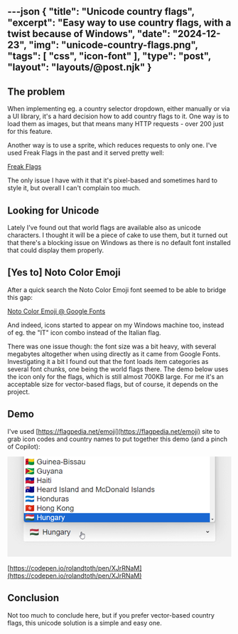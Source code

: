 ---json
{
    "title": "Unicode country flags",
    "excerpt": "Easy way to use country flags, with a twist because of Windows",
    "date": "2024-12-23",
    "img": "unicode-country-flags.png",
    "tags": [
        "css",
        "icon-font"
    ],
    "type": "post",
    "layout": "layouts/@post.njk"
}
---

## The problem

When implementing eg. a country selector dropdown, either manually or via a UI library, it's a hard decision how to add country flags to it. One way is to load them as images, but that means many HTTP requests - over 200 just for this feature.

Another way is to use a sprite, which reduces requests to only one. I've used Freak Flags in the past and it served pretty well:

[Freak Flags](https://www.freakflagsprite.com/)

The only issue I have with it that it's pixel-based and sometimes hard to style it, but overall I can't complain too much.

## Looking for Unicode

Lately I've found out that world flags are available also as unicode characters. I thought it will be a piece of cake to use them, but it turned out that there's a blocking issue on Windows as there is no default font installed that could display them properly.

## [Yes to] Noto Color Emoji

After a quick search the Noto Color Emoji font seemed to be able to bridge this gap:

[Noto Color Emoji @ Google Fonts](https://fonts.google.com/noto/specimen/Noto+Color+Emoji)

And indeed, icons started to appear on my Windows machine too, instead of eg. the "IT" icon combo instead of the Italian flag.

There was one issue though: the font size was a bit heavy, with several megabytes altogether when using directly as it came from Google Fonts. Investigating it a bit I found out that the font loads item categories as several font chunks, one being the world flags there. The demo below uses the icon only for the flags, which is still almost 700KB large. For me it's an acceptable size for vector-based flags, but of course, it depends on the project.

## Demo

I've used [https://flagpedia.net/emoji](https://flagpedia.net/emoji) site to grab icon codes and country names to put together this demo (and a pinch of Copilot):

[![](unicode-country-flags.png)](https://codepen.io/rolandtoth/pen/XJrRNaM)

[https://codepen.io/rolandtoth/pen/XJrRNaM](https://codepen.io/rolandtoth/pen/XJrRNaM)

## Conclusion

Not too much to conclude here, but if you prefer vector-based country flags, this unicode solution is a simple and easy one.
